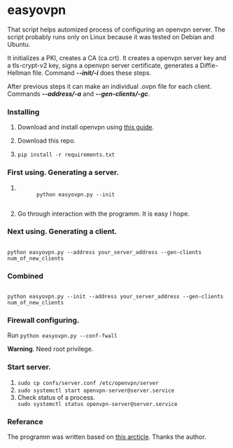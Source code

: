 # easyovpn
<p>That script helps automized process of configuring an openvpn server. The script probably runs only on Linux because it was tested on Debian and Ubuntu.</p>
<p>
It initializes a PKI, creates a CA (ca.crt). 
It creates a openvpn server key and a tls-crypt-v2 key, signs a openvpn server certificate, generates a Diffie-Hellman file.
Command <b><i>--init/-i</i></b> does these steps.
</p>
<p>
After previous steps it can make an individual .ovpn file for each client. Commands <b><i>--address/-a</i></b> and <b><i>--gen-clients/-gc</i></b>.
</p>
<h3>Installing</h3>
<ol>
  <li>
    <p>Download and install openvpn using <a href="https://community.openvpn.net/openvpn/wiki/OpenvpnSoftwareRepos">this guide</a>.</p> 
  </li>
  <li>
    <p>Download this repo.</p>
  </li>
  <li>
    <code>pip install -r requirements.txt</code>
  </li>
</ol>
<h3>First using. Generating a server.</h3>
<ol>
  <li>
    <code>
      python easyovpn.py --init
    </code>
  </li>
  <li>
    <p>Go through interaction with the programm. It is easy I hope.
  </li>
</ol>
<h3>Next using. Generating a client.</h3>
<code>
python easyovpn.py --address your_server_address --gen-clients num_of_new_clients
</code>
<h3>Combined</h3>
<code>
python easyovpn.py --init --address your_server_address --gen-clients num_of_new_clients
</code>
<h3>Firewall configuring.</h3>
<span>Run </span>
<code>python easyovpn.py --conf-fwall</code>
<p><b>Warning</b>. Need root privilege.</p>
<h3>Start server.</h3>
<ol>
  <li>
      <code>sudo cp confs/server.conf /etc/openvpn/server</code>
  </li>
  <li>
    <code>sudo systemctl start openvpn-server@server.service</code>
  </li>
  <li>
    <div>Check status of a process.</div>
    <code>sudo systemctl status openvpn-server@server.service</code>
  </li>
</ol>
<h3>Referance</h3>
<p>The programm was written based on <a href="https://simplificandoredes.com/en/install-open-vpn-on-linux/">this arcticle<a>. Thanks the author.</p>
